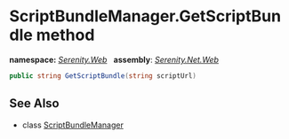 # ScriptBundleManager.GetScriptBundle method
**namespace:** *[Serenity.Web](../../README.md#serenity.web-namespace)*   **assembly**: *[Serenity.Net.Web](../../README.md)*

```csharp
public string GetScriptBundle(string scriptUrl)
```

## See Also

* class [ScriptBundleManager](../ScriptBundleManager.md)